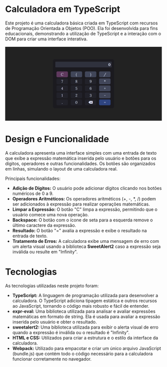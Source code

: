 # Calculadora em TypeScript
Este projeto é uma calculadora básica criada em TypeScript com recursos de Programação Orientada a Objetos (POO). Ela foi desenvolvida para fins educacionais, demonstrando a utilização de TypeScript e a interação com o DOM para criar uma interface interativa.
<br>
<br>
![page](src/assets/screenshot/page.png)

# Design e Funcionalidade
A calculadora apresenta uma interface simples com uma entrada de texto que exibe a expressão matemática inserida pelo usuário e botões para os dígitos, operadores e outras funcionalidades. Os botões são organizados em linhas, simulando o layout de uma calculadora real.

Principais funcionalidades:

- **Adição de Dígitos:** O usuário pode adicionar dígitos clicando nos botões numéricos de 0 a 9.
- **Operadores Aritméticos:** Os operadores aritméticos (+, -, *, /) podem ser adicionados à expressão para realizar operações matemáticas.
- **Limpar a Expressão:** O botão "C" limpa a expressão, permitindo que o usuário comece uma nova operação.
- **Backspace:** O botão com o ícone de seta para a esquerda remove o último caractere da expressão.
- **Resultado:** O botão "=" avalia a expressão e exibe o resultado na entrada de texto.
- **Tratamento de Erros:** A calculadora exibe uma mensagem de erro com um alerta visual usando a biblioteca **SweetAlert2** caso a expressão seja inválida ou resulte em "Infinity".

# Tecnologias
As tecnologias utilizadas neste projeto foram:

- **TypeScript:** A linguagem de programação utilizada para desenvolver a calculadora. O TypeScript adiciona tipagem estática e outros recursos ao JavaScript, tornando o código mais robusto e fácil de entender.
- **expr-eval:** Uma biblioteca utilizada para analisar e avaliar expressões matemáticas em formato de string. Ela é usada para avaliar a expressão inserida pelo usuário e obter o resultado.
- **sweetalert2:** Uma biblioteca utilizada para exibir o alerta visual de erro quando a expressão é inválida ou o resultado é "Infinity".
- **HTML e CSS:** Utilizados para criar a estrutura e o estilo da interface da calculadora.
- **Webpack:** Utilizado para empacotar e criar um único arquivo JavaScript (bundle.js) que contém todo o código necessário para a calculadora funcionar corretamente no navegador.

